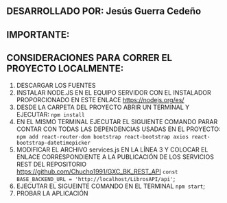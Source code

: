 ## DESARROLLADO POR: Jesús Guerra Cedeño

## IMPORTANTE:

## CONSIDERACIONES PARA CORRER EL PROYECTO LOCALMENTE:

1. DESCARGAR LOS FUENTES
2. INSTALAR NODE.JS EN EL EQUIPO SERVIDOR CON EL INSTALADOR PROPORCIONADO EN ESTE ENLACE https://nodejs.org/es/
3. DESDE LA CARPETA DEL PROYECTO ABRIR UN TERMINAL Y EJECUTAR: 
`npm install`
4. EN EL MISMO TERMINAL EJECUTAR EL SIGUIENTE COMANDO PARAR CONTAR CON TODAS LAS DEPENDENCIAS USADAS EN EL PROYECTO:
`npm add react-router-dom bootstrap react-bootstrap axios react-bootstrap-datetimepicker`
5. MODIFICAR EL ARCHIVO services.js EN LA LÍNEA 3 Y COLOCAR EL ENLACE CORRESPONDIENTE A LA PUBLICACIÓN DE LOS SERVICIOS REST DEL REPOSITORIO https://github.com/Chucho1991/GXC_BK_REST_API 
`const BASE_BACKEND_URL = 'http://localhost/LibrosAPI/api'`;
6. EJECUTAR EL SIGUEINTE COMANDO EN EL TERMINAL 
`npm start`;
7. PROBAR LA APLICACIÓN
